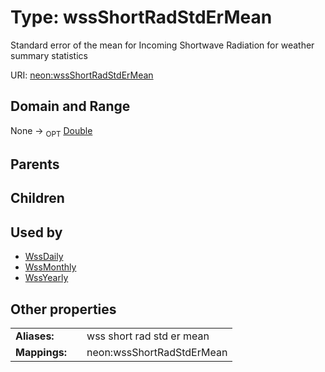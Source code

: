 
# Type: wssShortRadStdErMean


Standard error of the mean for Incoming Shortwave Radiation for weather summary statistics

URI: [neon:wssShortRadStdErMean](https://data.neonscience.org/wssShortRadStdErMean)


## Domain and Range

None ->  <sub>OPT</sub> [Double](types/Double.md)

## Parents


## Children


## Used by

 * [WssDaily](WssDaily.md)
 * [WssMonthly](WssMonthly.md)
 * [WssYearly](WssYearly.md)

## Other properties

|  |  |  |
| --- | --- | --- |
| **Aliases:** | | wss short rad std er mean |
| **Mappings:** | | neon:wssShortRadStdErMean |

